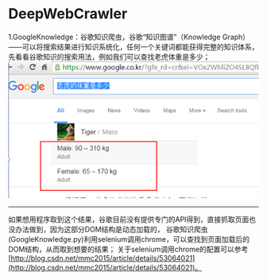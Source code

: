 # DeepWebCrawler
1.GoogleKnowledge：谷歌知识爬虫，谷歌“知识图谱”（Knowledge Graph）——可以将搜索结果进行知识系统化，任何一个关键词都能获得完整的知识体系，先看看谷歌知识的搜索用法，例如我们可以查找老虎体重是多少；![](res/GoogleKnowledge.png)

_ _ _

如果想用程序取到这个结果，谷歌目前没有提供专门的API得到，直接抓取页面也没办法做到，因为这部分DOM结构是动态加载的，
谷歌知识爬虫(GoogleKnowledge.py)利用selenium调用chrome，可以查找到页面加载后的DOM结构，从而取到想要的结果；
关于selenium调用chrome的配置可以参考[http://blog.csdn.net/mmc2015/article/details/53064021](http://blog.csdn.net/mmc2015/article/details/53064021)。

